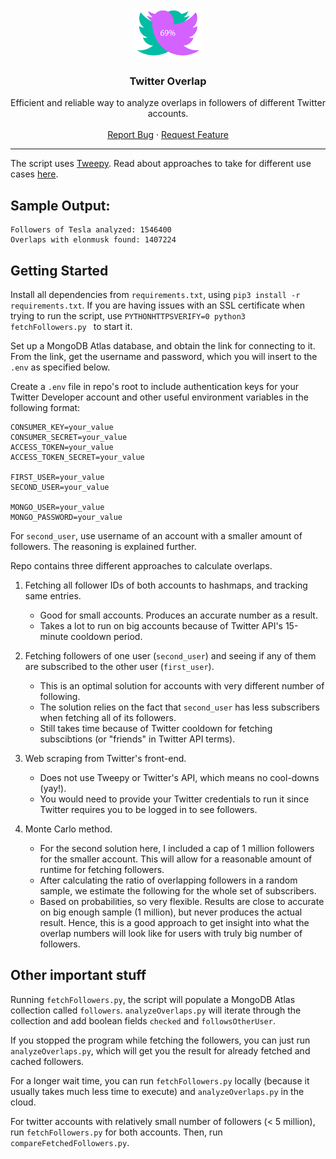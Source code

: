 
<!-- PROJECT LOGO -->

<br />
<p align="center">
  <a href="https://github.com/saydus/twitter-overlap">
    <img src="pics/logo.png" alt="Logo" width="110" height="80">
  </a>

  <h3 align="center">Twitter Overlap</h3>

  <p align="center">
    Efficient and reliable way to analyze overlaps in followers of different Twitter accounts. 
    <br />
    <br />
    <a href="https://github.com/saydus/twitter-overlap/issues">Report Bug</a>
    ·
    <a href="https://github.com/saydus/twitter-overlap/issues">Request Feature</a>
  </p>
</p>

---

 
The script uses [Tweepy](https://github.com/tweepy/tweepy). Read about approaches to take for different use cases [here](https://docs.google.com/presentation/d/1O3CEgcAUOC1-aQjZ77A3QbBT_meE4uO_xgbYJGdr9Ns/edit?usp=sharing).

## Sample Output:
```
Followers of Tesla analyzed: 1546400
Overlaps with elonmusk found: 1407224
```

## Getting Started
Install all dependencies from `requirements.txt`, using `pip3 install -r requirements.txt`. If you are having issues with an SSL certificate when trying to run the script, use `PYTHONHTTPSVERIFY=0 python3 fetchFollowers.py
` to start it. 

Set up a MongoDB Atlas database, and obtain the link for connecting to it. From the link, get the username and password, which you will insert to the `.env` as specified below.

Create a `.env` file in repo's root to include authentication keys for your Twitter Developer account and other useful environment variables in the following format:
```.env
CONSUMER_KEY=your_value
CONSUMER_SECRET=your_value
ACCESS_TOKEN=your_value
ACCESS_TOKEN_SECRET=your_value

FIRST_USER=your_value
SECOND_USER=your_value

MONGO_USER=your_value
MONGO_PASSWORD=your_value
```
For `second_user`, use username of an account with a smaller amount of followers. The reasoning is explained further.

Repo contains three different approaches to calculate overlaps. 
1. Fetching all follower IDs of both accounts to hashmaps, and tracking same entries.
    * Good for small accounts. Produces an accurate number as a result. 
    * Takes a lot to run on big accounts because of Twitter API's 15-minute cooldown period.
2. Fetching followers of one user (`second_user`) and seeing if any of them are subscribed to the other user (`first_user`). 
    * This is an optimal solution for accounts with very different number of following.
    * The solution relies on the fact that `second_user` has less subscribers when fetching all of its followers.
    * Still takes time because of Twitter cooldown for fetching subscibtions (or "friends" in Twitter API terms).
3. Web scraping from Twitter's front-end.
    * Does not use Tweepy or Twitter's API, which means no cool-downs (yay!).
    * You would need to provide your Twitter credentials to run it since Twitter requires you to be logged in to see followers.

4. Monte Carlo method.
    * For the second solution here, I included a cap of 1 million followers for the smaller account. This will allow for a reasonable amount of runtime for fetching followers.
    * After calculating the ratio of overlapping followers in a random sample, we estimate the following for the whole set of subscribers.
    * Based on probabilities, so very flexible. Results are close to accurate on big enough sample (1 million), but never produces the actual result. Hence, this is a good approach to get insight into what the overlap numbers will look like for users with truly big number of followers.




## Other important stuff
Running `fetchFollowers.py`, the script will populate a MongoDB Atlas collection called `followers`. `analyzeOverlaps.py` will iterate through the collection and add boolean fields `checked` and `followsOtherUser`. 

If you stopped the program while fetching the followers, you can just run `analyzeOverlaps.py`, which will get you the result for already fetched and cached followers. 

For a longer wait time, you can run `fetchFollowers.py` locally (because it usually takes much less time to execute) and `analyzeOverlaps.py` in the cloud.

For twitter accounts with relatively small number of followers (< 5 million), run `fetchFollowers.py` for both accounts. Then, run `compareFetchedFollowers.py`. 
